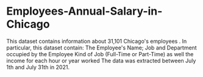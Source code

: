 # Employees-Annual-Salary-in-Chicago
This dataset contains information about 31,101 Chicago's employees . In particular, this dataset contain:  The Employee's Name; Job and Department occupied by the Employee Kind of Job (Full-Time or Part-Time) as well the income for each hour or year worked The data was extracted between July 1th and July 31th in 2021.

